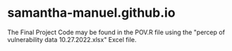 # samantha-manuel.github.io

The Final Project Code may be found in the POV.R file using the "percep of vulnerability data 10.27.2022.xlsx" Excel file. 
